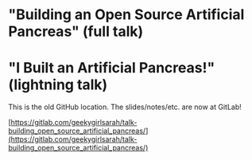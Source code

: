 # "Building an Open Source Artificial Pancreas" (full talk)
# "I Built an Artificial Pancreas!" (lightning talk)

This is the old GitHub location. The slides/notes/etc. are now at GitLab! 

[https://gitlab.com/geekygirlsarah/talk-building_open_source_artificial_pancreas/](https://gitlab.com/geekygirlsarah/talk-building_open_source_artificial_pancreas/)